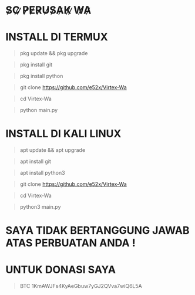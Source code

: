 # S̷C̷ ̷P̷E̷R̷U̷S̷A̷K̷ ̷W̷A̷

# INSTALL DI TERMUX

> pkg update && pkg upgrade

> pkg install git

> pkg install python

> git clone https://github.com/e52x/Virtex-Wa

> cd Virtex-Wa

> python main.py




# INSTALL DI KALI LINUX

> apt update && apt upgrade

> apt install git

> apt install python3

> git clone https://github.com/e52x/Virtex-Wa

> cd Virtex-Wa

> python3 main.py



# SAYA TIDAK BERTANGGUNG JAWAB ATAS PERBUATAN ANDA !

# UNTUK DONASI SAYA

> BTC 1KmAWJFs4KyAeGbuw7yGJ2QVva7wiQ6L5A
